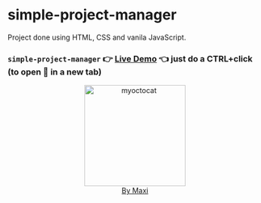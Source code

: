 # simple-project-manager

Project done using HTML, CSS and vanila JavaScript.

### `simple-project-manager` :point_right: [Live Demo](https://maxi69k.github.io/simple-project-manager) :point_left: just do a CTRL+click (to open :link: in a new tab)

<div align="center">
<img src="https://myoctocat.com/assets/images/base-octocat.svg" alt="myoctocat" width="200">
</div>

<div align="center">
<a href="https://webdizajnmaxi.eu.org">By Maxi</a>
</div>
